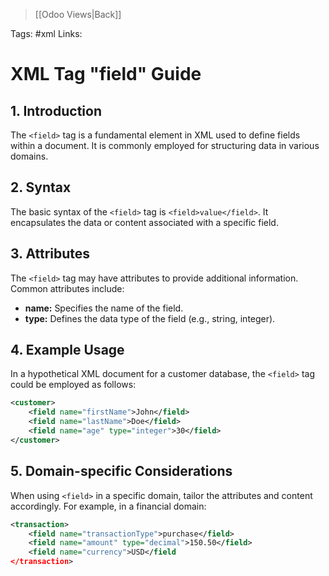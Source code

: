 > [[Odoo Views|Back]]

Tags: #xml
Links: 
# XML Tag "field" Guide

## 1. Introduction

The `<field>` tag is a fundamental element in XML used to define fields within a document. It is commonly employed for structuring data in various domains.

## 2. Syntax

The basic syntax of the `<field>` tag is `<field>value</field>`. It encapsulates the data or content associated with a specific field.

## 3. Attributes

The `<field>` tag may have attributes to provide additional information. Common attributes include:

- **name:** Specifies the name of the field.
- **type:** Defines the data type of the field (e.g., string, integer).

## 4. Example Usage

In a hypothetical XML document for a customer database, the `<field>` tag could be employed as follows:


```xml
<customer>
	<field name="firstName">John</field>
	<field name="lastName">Doe</field>
	<field name="age" type="integer">30</field>
</customer>
```

## 5. Domain-specific Considerations

When using `<field>` in a specific domain, tailor the attributes and content accordingly. For example, in a financial domain:


```xml
<transaction>
	<field name="transactionType">purchase</field>
	<field name="amount" type="decimal">150.50</field>
	<field name="currency">USD</field
</transaction>
```